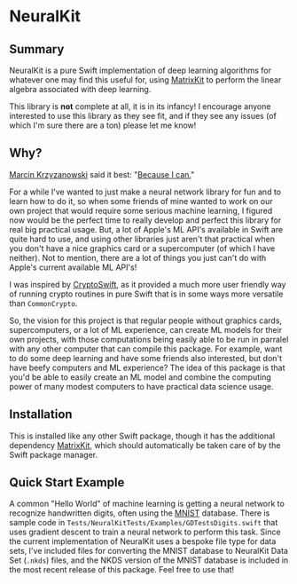 # NeuralKit

## Summary

NeuralKit is a pure Swift implementation of deep learning algorithms for whatever one may find this useful for,
using [MatrixKit](https://github.com/SylvanM/MatrixKit) to perform the linear algebra associated with deep learning.

This library is **not** complete at all, it is in its infancy! I encourage anyone interested to use this library
as they see fit, and if they see any issues (of which I'm sure there are a ton) please let me know!

## Why?

[Marcin Krzyzanowski](https://github.com/krzyzanowskim) said it best: "[Because I can.](https://github.com/krzyzanowskim/CryptoSwift/issues/5#issuecomment-53379391)"

For a while I've wanted to just make a neural network library for fun and to learn how to do it, so when some friends of mine
wanted to work on our own project that would require some serious machine learning, I figured now would be the perfect time to really develop
and perfect this library for real big practical usage. But, a lot of Apple's ML API's available in Swift are quite hard to use,
and using other libraries just aren't that practical when you don't have a nice graphics card or a supercomputer (of which I have neither).
Not to mention, there are a lot of things you just can't do with Apple's current available ML API's!

I was inspired by [CryptoSwift](https://github.com/krzyzanowskim/CryptoSwift), as it provided a much more
user friendly way of running crypto routines in pure Swift that is in some ways more versatile than `CommonCrypto`.

So, the vision for this project is that regular people without graphics cards, supercomputers, or a lot of ML experience,
can create ML models for their own projects, with those computations being easily able to be run in parralel with any 
other computer that can compile this package. For example, want to do some deep learning and have some friends also interested,
but don't have beefy computers and ML experience? The idea of this package is that you'd be able to easily create an ML model and
combine the computing power of many modest computers to have practical data science usage.

## Installation

This is installed like any other Swift package, though it has the additional dependency [MatrixKit](https://github.com/SylvanM/MatrixKit),
which should automatically be taken care of by the Swift package manager.

## Quick Start Example

A common "Hello World" of machine learning is getting a neural network to recognize handwritten digits, often using the 
[MNIST](http://yann.lecun.com/exdb/mnist/) database. There is sample code in `Tests/NeuralKitTests/Examples/GDTestsDigits.swift`
that uses gradient descent to train a neural network to perform this task. Since the current implementation of NeuralKit uses
a bespoke file type for data sets, I've included files for converting the MNIST database to NeuralKit Data Set (`.nkds`) files,
and the NKDS version of the MNIST database is included in the most recent release of this package. Feel free to use that!

